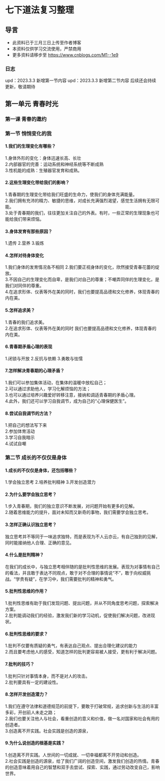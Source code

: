 # 七下道法复习整理
## 导言
- 此资料已于三月三日上传至作者博客
- 本资料仅供学习交流使用，严禁商用
- 更多资料请移步至 https://www.cnblogs.com/M1--1e9
### 日志
upd：2023.3.3 新增第一节内容
upd：2023.3.3 新增第二节内容
后续还会持续更新，敬请期待
## 第一单元  青春时光
### 第一课 青春的邀约
### 第一节 悄悄变化的我
#### 1.我们的生理变化有哪些？
1.身体外形的变化：身体迅速长高、长壮   
2.内部器官的完善：运动系统和神经系统等不断成熟   
3.性机能的成熟：生殖器官发育和成熟。    
#### 2.这些生理变化带给我们的影响？
1.青春期的生理变化带给我们旺盛的生命力，使我们的身体充满能量。   
2.我们拥有充沛的精力、敏捷的思维，对成长充满强烈渴望，感觉生活拥有无限可能。   
3.处于青春期的我们，往往更加关注自己的外表。有时，一些正常的生理现象也可能给我们带来烦恼。
#### 3.身体发育有那些原因？
1.遗传 2.营养 3.锻炼
#### 4.怎样对待身体变化
1.我们身体的发育情况各不相同
2.我们要正视身体的变化，欣然接受青春花蕾的绽放。                     
3.不因自己的生理变化而自卑，是我们对自己的尊重；不嘲弄同伴的生理变化，是我们对同伴的尊重。         
4.在追求形体、仪表等外在美的同时，我们也要提高品德和文化修养，体现青春的内在美。
#### 5.怎样追求美？
1.青春的我们追求美。   
2.在追求形体、仪表等外在美的同时
我们也要提高品德和文化修养，体现青春的内在美。   
#### 6.青春期矛盾心理的表现
1.闭锁与开放
2.反抗与依赖
3.勇敢与怯懦
#### 7.怎样解决青春期的心理矛盾？
1.我们可以参加集体活动，在集体的温暖中放松自己；   
2.可以通过求助他人，学习化解烦恼的方法；   
3.也可以通过培养兴趣爱好转移注意，接纳和调适青春期的矛盾心理。  
4.此外，我们还可以学习自我调节，成为自己的“心理保健医生”。
#### 8.尝试自我调节的方法？
1.把自己的想法写下来  
2.参加体育活动  
3.学习自我暗示  
4.试试自嘲
### 第二节 成长的不仅仅是身体
#### 1.成长的不仅仅是身体，还包括哪些？
1.学会独立思考 2.培养批判精神 3.开发创造潜力
#### 2.为什么要学会独立思考？
1.步入青春期，我们的独立意识不断发展，对问题开始有更多的见解。   
2.随着思维能力的提升，面对未知而又新奇的事物，我们需要学会独立思考。
#### 3.怎样正确认识独立思考？
独立思考并不等同于一味追求独特，而是表现为不人云亦云，有自己独到的见解，同时能接纳他人合理、正确的意见。
#### 4.什么是批判精神？
在我们的成长中，与独立思考相伴随的是批判性思维的发展。表现为对事情有自己的看法，并且敢于表达不同观点，敢于对不合理的事情说“不”，敢于向权威挑战。“学贵有疑”，在学习中，我们需要批判的精神和勇气。
#### 5.批判性思维的作用？
1.批判性思维有助于我们发现问题、提出问题，并从不同角度思考问题，探索解决方案。  
2.批判能调动我们的经验，激发我们新的学习动机，促使我们解决问题，改进现状。
#### 6.批判性思维的要求？
1.批判不仅要有质疑的勇气，有表达自己观点、提出合理化建议的能力  
2.而且要考虑他人的感受，知道怎样的批判更容易被人接受，更有利于解决问题。
#### 7.批判的技巧？
1.批判只针对事情本身，而不是对人的攻击。   
2.批判要具有一定的建设性。
#### 8.怎样开发创造潜力？
1.我们在遵守法律和道德规范的前提下，要敢于打破常规，追求创新与生活的丰富多彩，开创前人未走之路；   
2.我们也要关注他人与社会，看重创造的意义和价值，做一名对国家和社会有用的创造者。   
3.创造离不开实践。社会实践是创造的源泉，
#### 9.为什么说创造的根基是实践？
1.创造离不开实践。人世间的一切成就、一切幸福都离不开劳动和创造。   
2.社会实践是创造的源泉，给了我们广阔的创造空间，激发我们创造的热情。青春的创造意味着用自己的智慧和双手去尝试、探索、实践，通过劳动改变自己，影响世界。
